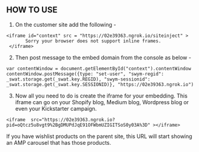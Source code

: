 ## HOW TO USE

1. On the customer site add the following -

```
<iframe id="context" src = "https://02e39363.ngrok.io/siteinject" >
       Sorry your browser does not support inline frames.
 </iframe>

```

2. Then post message to the embed domain from the console as below -

```
var contentWindow = document.getElementById("context").contentWindow
contentWindow.postMessage({type: "set-user", "swym-regid": _swat.storage.get(_swat.key.REGID), "swym-sessionid": _swat.storage.get(_swat.key.SESSIONID)}, "https://02e39363.ngrok.io")

```

3. Now all you need to do is create the iframe for your embedding. This iframe can go on your Shopify blog, Medium blog, Wordpress blog or even your Kickstarter campaign.

```
<iframe  src="https://02e39363.ngrok.io?pid=oQtcz5u8vgt9%2BgDMUPdJqE91OFWbmUZIGITSoS0y03A%3D" ></iframe>

```
If you have wishlist products on the parent site, this URL will start showing an AMP carousel that has those products.
